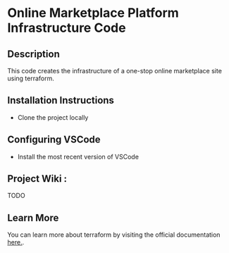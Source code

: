 # Online Marketplace Platform Infrastructure Code

## Description

This code creates the infrastructure of a one-stop online marketplace site using terraform.

## Installation Instructions

- Clone the project locally


## Configuring VSCode

- Install the most recent version of VSCode

## Project Wiki :
TODO

## Learn More

You can learn more about terraform by visiting the official documentation [here.](https://developer.hashicorp.com/terraform/docs).